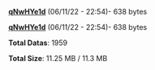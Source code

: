 [**qNwHYe1d**](/data/qNwHYe1d.txt) (06/11/22 - 22:54)- 638 bytes

[**qNwHYe1d**](/data/qNwHYe1d.txt) (06/11/22 - 22:54)- 638 bytes

**Total Datas**: 1959

**Total Size**: 11.25 MB / 11.3 MB